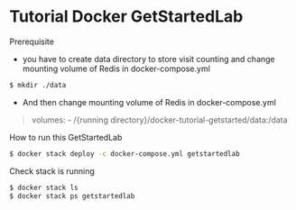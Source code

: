 # Tutorial Docker GetStartedLab

Prerequisite
- you have to create data directory to store visit counting and change mounting volume of Redis in docker-compose.yml
``` bash
$ mkdir ./data
```

- And then change mounting volume of Redis in docker-compose.yml
> volumes:
>      - /{running directory}/docker-tutorial-getstarted/data:/data


How to run this GetStartedLab
``` bash
$ docker stack deploy -c docker-compose.yml getstartedlab
```

Check stack is running
``` bash
$ docker stack ls
$ docker stack ps getstartedlab
```

